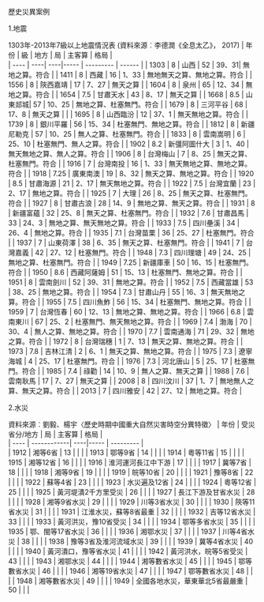 歷史災異案例

1.地震

1303年-2013年7級以上地震情況表 (資料來源︰李德潤《全息太乙》， 2017)
| 年份  | 級  | 地方 | 局   | 主客算     |   格局  |  
| ---- |  ----| ----|----- | --------- |  ------ |
| 1303  | 8 |  山西 |  52 | 39、31| 無地之算。符合    |
| 1411  | 8 |  西藏 |  16 | 1、33 | 無地無天之算、無地之算。符合    |
| 1556  | 8 |  陝西嘉靖 |  17 | 7、27 | 無天之算 |
| 1604  | 8 |  泉州 |  65 | 12、34 | 無地之算。符合    |
| 1654  | 7.5 |  甘肅天水 |  43 | 8、17 | 無天之算     |
| 1668  | 8.5 |  山東郯城|  57 | 10、25 | 無地之算、杜塞無門。符合    |
| 1679  | 8 |  三河平谷 |  68 | 17、8 | 無天之算 |     |
| 1695  | 8 |  山西臨汾 |  12 | 37、1 | 無天無地之算。符合    |
| 1739  | 8 |  銀川平羅 |  56 | 15、34 | 杜塞無門、無地之算。符合    |
| 1812  | 8 |  新疆尼勒克 |  57 | 10、25 | 無人之算、杜塞無門。符合   |
| 1833  | 8 |  雲南嵩明 |  6 | 25、10 | 杜塞無門、無人之算。符合   |
| 1902  | 8.2 |  新彊阿圖什大 |  3 | 1、40 | 無天無地之算、無人之算。符合   |
| 1906  | 8 |  台灣梅山 |  7 | 8、25 | 無天之算、杜塞無門。符合   |
| 1916  | 7 |  台灣南投 |  16 | 1、33 | 無天無地之算、無地之算。符合   |
| 1918  | 7.25 | 廣東南澳 |  19 | 8、32 | 無天之算、無地之算。符合   |
| 1920  | 8.5 | 甘肅海源 |  21 | 2、17 | 無天無地之算。符合   |
| 1922  | 7.5 | 台灣宜蘭 |  23 | 2、17 | 無地之算。符合   |
| 1925  | 7 | 大理 |  26 | 8、25 | 無天之算、杜塞無門。符合   |
| 1927  | 8 |  甘肅古浪 |  28 | 14、9 | 無地之算、無天之算。符合   |
| 1931  | 8 |  新疆富蘊 |  32 | 25、8 | 無天之算、杜塞無門。符合   |
| 1932  | 7.6 |  甘肅昌馬 |  33 | 24、3 | 無地之算、無天無地之算。符合   |
| 1933  | 7.5 |  四川壘溪 |  34 | 26、4 | 無地之算。符合   |
| 1935  | 7.1 |  台灣苗栗 |  36 | 25、27 | 杜塞無門。符合   |
| 1937  | 7 |  山東荷澤 |  38 | 6、35 |  無天之算、杜塞無門。符合     |
| 1941  | 7 |  台灣嘉義 |  42 | 27、12 |  杜塞無門。符合    |
| 1948  | 7.3 |  四川理塘 |  49 | 24、25 |  無地之算、杜塞無門。符合    |
| 1949  | 7.25 |  新疆庫車 |  50 | 16、15 |  杜塞無門。符合    |
| 1950  | 8.6 | 西藏阿薩姆 |  51 | 15、13 |  杜塞無門、無地之算。符合    |
| 1951  | 8 |  雲南劍川 |  52 | 39、31 |  無地之算。符合    |
| 1952  | 7.5 |  西藏當雄 |  53 | 38、25 |  無地之算。符合    |
| 1954  | 7.3 |  甘肅山丹 |  55 | 16、3 |  無天無地之算。符合    |
| 1955  | 7.5 |  四川魚鮓 |  56 | 15、34 |  杜塞無門、無地之算。符合    |
| 1959  | 7 |  台灣恆春 |  60 | 12、13 |  無地之算、無地之算。符合    |
| 1966 | 6.8 |  雲南東川 |  67 | 25、2 |  杜塞無門、無天無地之算。符合    |
| 1969 | 7.4 |  渤海 |  70 | 30、4 |  無人之算、無地之算。符合    |
| 1970 | 7.7 |  雲南通海 |  71 | 29、32 |  無地之算。符合    |
| 1972 | 8 |  台灣瑞穗 |  1 | 7、13 |  無天之算、無地之算。符合    |
| 1973 | 7.8 |  吉林江清 |  2 | 6、1 |  無天之算、無地之算。符合    |
| 1975 | 7.3 |  遼寧海城 |  4 | 25、17 |   杜塞無門。符合    |
| 1976 | 7.3 |  河北唐山 |  5 | 25、17 |   杜塞無門。符合    |
| 1985 | 7.4 |  祿勸 |  14 | 10、9 |   無人之算、無天之算     |
| 1988 | 7.6 |  雲南耿馬 |  17 | 7、27 |   無天之算     |
| 2008 | 8 |  四川汶川 |  37 | 1、7 |   無地無人之算、無天之算。符合 |
| 2013 | 7 |  四川雅安 |  42 | 27、12 |  無地之算。符合 |

2.水災

資料來源︰劉毅、楊宇〈歷史時期中國重大自然災害時空分異特徵〉
| 年份  | 受災省分/地方  | 局  | 主客算 |   格局  |  
| ----  |  ------------| ----|----- | --------- |  
| 1912 | 湘等6省 | 13  |  |   |
| 1913 | 鄂等9省 | 14  |  |   |
| 1914 | 粵等11省 | 15  |  |   |
| 1915 | 湘等12省 | 16  |  |   |
| 1916 | 淮河運河長江中下游 | 17  |  |   |
| 1917 | 冀等7省  | 18  |  |   |
| 1918 | 湘等9省  | 19  |  |   |
| 1919 | 皖等10省  | 20  |  |   |
| 1921 | 豫等8省  | 22  |  |   |
| 1922 | 蘇等4省  | 23  |  |   |
| 1923 | 水災遍及12省  | 24  |  |   |
| 1924 | 粵等12省  | 25  |  |   |
| 1925 | 黃河堤潰2千方里受災  | 26  |  |   |
| 1927 | 長江下游及甘省水災  | 28  |  |   |
| 1928 | 湘等9省水災  | 29  |  |   |
| 1929 | 川等3省水災  | 30  |  |   |
| 1930 | 陝等11省水災  |  31 |  |   |
| 1931 | 江淮水災，蘇等8省最重  | 32  |  |   |
| 1932 | 吉等12省水災  | 33  |  |   |
| 1933 | 黃河洪災，豫10省受災  | 34  |  |   |
| 1934 | 鄂等多省水災  |  35 |  |   |
| 1935 | 鄂、閩等17省水災  | 36  |  |   |
| 1936 | 湘鄂水災  | 37  |  |   |
| 1937 | 川等4省水災  | 38  |  |   |
| 1938 | 豫等3省及淮河流域水災  | 39  |  |   |
| 1939 | 冀等4省水災  | 40  |  |   |
| 1940 | 黃河潰口，豫等省水災  | 41  |  |   |
| 1942 | 黃河洪水，皖等5省受災  |  43 |  |   |
| 1943 | 湘鄂水災  | 44  |  |   |
| 1944 | 湘等數省水災  | 45  |  |   |
| 1945 | 鄂等數省水災  | 46  |  |   |
| 1946 | 湘等19省水災  | 47  |  |   |
| 1947 | 鄂等數省水災  | 48  |  |   |
| 1948 | 湘等數省水災  | 49  |  |   |
| 1949 | 全國各地水災，華東華北5省最嚴重  |  50 |  |   |
